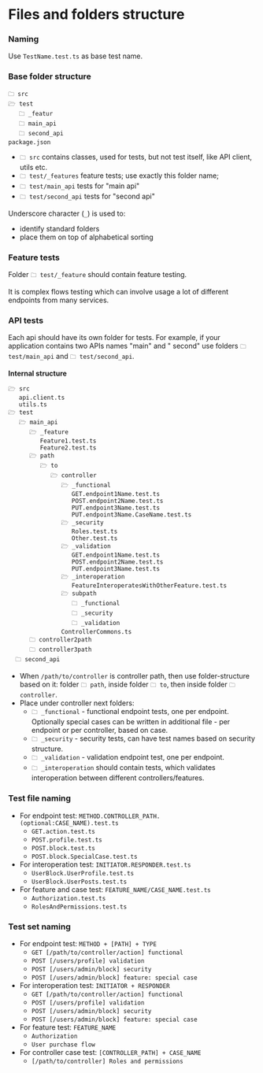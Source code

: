 # Files and folders structure

### Naming

Use ```TestName.test.ts``` as base test name.

### Base folder structure

```
🗀 src
🗁 test
   🗀 _featur
   🗀 main_api
   🗀 second_api
package.json
```

* ```🗀 src``` contains classes, used for tests, but not test itself, like API client, utils etc.
* ```🗀 test/_features``` feature tests; use exactly this folder name;
* ```🗀 test/main_api``` tests for "main api"
* ```🗀 test/second_api``` tests for "second api"

Underscore character (```_```) is used to:

* identify standard folders
* place them on top of alphabetical sorting

### Feature tests

Folder ```🗀 test/_feature``` should contain feature testing.

It is complex flows testing which can involve usage a lot of different endpoints from many services.

### API tests

Each api should have its own folder for tests. For example, if your application contains two APIs names "main" and "
second" use folders ```🗀 test/main_api``` and ```🗀 test/second_api```.

**Internal structure**

```
🗁 src
   api.client.ts
   utils.ts
🗁 test
   🗁 main_api
      🗁 _feature
         Feature1.test.ts
         Feature2.test.ts
      🗁 path
         🗁 to
            🗁 controller
               🗁 _functional
                  GET.endpoint1Name.test.ts
                  POST.endpoint2Name.test.ts
                  PUT.endpoint3Name.test.ts
                  PUT.endpoint3Name.CaseName.test.ts
               🗁 _security
                  Roles.test.ts
                  Other.test.ts
               🗁 _validation
                  GET.endpoint1Name.test.ts
                  POST.endpoint2Name.test.ts
                  PUT.endpoint3Name.test.ts
               🗁 _interoperation
                  FeatureInteroperatesWithOtherFeature.test.ts
               🗁 subpath
                  🗀 _functional
                  🗀 _security
                  🗀 _validation
               ControllerCommons.ts
      🗀 controller2path
      🗀 controller3path
  🗀 second_api
```

* When ```/path/to/controller``` is controller path, then use folder-structure based on it: folder ```🗀 path```, inside
  folder ```🗀 to```, then inside folder ```🗀 controller```.
* Place under controller next folders:
    * ```🗀 _functional``` - functional endpoint tests, one per endpoint. Optionally special cases can be written in additional file - per endpoint or per controller, based on case.
    * ```🗀 _security``` - security tests, can have test names based on security structure.
    * ```🗀 _validation``` - validation endpoint test, one per endpoint.
    * ```🗀 _interoperation``` should contain tests, which validates interoperation between different
      controllers/features.

### Test file naming

* For endpoint test: ```METHOD.CONTROLLER_PATH.(optional:CASE_NAME).test.ts```
    * ```GET.action.test.ts```
    * ```POST.profile.test.ts```
    * ```POST.block.test.ts```
    * ```POST.block.SpecialCase.test.ts```
* For interoperation test: ```INITIATOR.RESPONDER.test.ts```
    * ```UserBlock.UserProfile.test.ts```
    * ```UserBlock.UserPosts.test.ts```
* For feature and case test: ```FEATURE_NAME/CASE_NAME.test.ts```
    * ```Authorization.test.ts```
    * ```RolesAndPermissions.test.ts```

### Test set naming

* For endpoint test: ```METHOD + [PATH] + TYPE```
    * ```GET [/path/to/controller/action] functional```
    * ```POST [/users/profile] validation```
    * ```POST [/users/admin/block] security```
    * ```POST [/users/admin/block] feature: special case```
* For interoperation test: ```INITIATOR + RESPONDER```
    * ```GET [/path/to/controller/action] functional```
    * ```POST [/users/profile] validation```
    * ```POST [/users/admin/block] security```
    * ```POST [/users/admin/block] feature: special case```
* For feature test: ```FEATURE_NAME```
  * ```Authorization```
  * ```User purchase flow```
* For controller case test: ```[CONTROLLER_PATH] + CASE_NAME```
  * ```[/path/to/controller] Roles and permissions```
